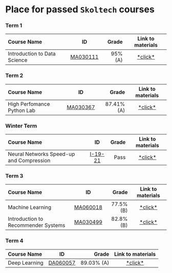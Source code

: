 # Place for passed **``Skoltech``** courses

### Term 1
| Course Name| ID | Grade | Link to materials |
| :----------- | :-----------: | -----------: | :-----------: |
| Introduction to Data Science|[MA030111](http://files.skoltech.ru/data/edu/syllabuses/2021/MA030111.pdf?v=mfdn6y)		|95% (A)| [\*click\*](Intro%20to%20DS/)|

### Term 2
| Course Name| ID | Grade | Link to materials |
| :----------- | :-----------: | -----------: | :-----------: |
| High Perfomance Python Lab|[MA030367](http://files.skoltech.ru/data/edu/syllabuses/2021/MA030367.pdf?v=isslh1)		|87.41% (A)| [\*click\*](HPPython/)|


### Winter Term
| Course Name| ID | Grade | Link to materials |
| :----------- | :-----------: | -----------: | :-----------: |
| Neural Networks Speed-up and Compression|[I-19-21](http://files.skoltech.ru/data/edu/syllabuses/2021/I-19-21.pdf)		|Pass | [\*click\*](NNs%20Speedup%20%26%20Compression)|

### Term 3
| Course Name| ID | Grade | Link to materials |
| :----------- | :-----------: | -----------: | :-----------: |
| Machine Learning|[MA060018](http://files.skoltech.ru/data/edu/syllabuses/2021/MA060018.pdf?v=x1tayy)		|77.5% (B)| [\*click\*](ML/)|
| Introduction to Recommender Systems|[MA030499](http://files.skoltech.ru/data/edu/syllabuses/2021/MA030499.pdf?v=ox3cu)		|82.8% (B)| [\*click\*](RecSys/)|

### Term 4
| Course Name| ID | Grade | Link to materials |
| :----------- | :-----------: | -----------: | :-----------: |
| Deep Learning|[DA060057](http://files.skoltech.ru/data/edu/syllabuses/2021/DA060057.pdf?v=gmfzcm)		|89.03% (A)| [\*click\*](DL/)|
